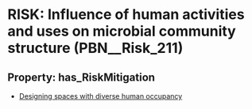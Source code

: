 # RISK: __Influence of human activities and uses on microbial community structure__ (PBN__Risk_211)

## Property: has_RiskMitigation

* [Designing spaces with diverse human occupancy](PBN__RiskMitigation_250)

